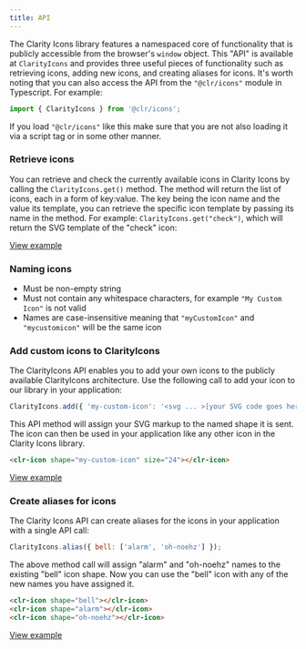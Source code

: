 ```yaml
---
title: API
---
```


The Clarity Icons library features a namespaced core of functionality that is publicly accessible from the browser's `window` object. This "API" is available at `ClarityIcons` and provides three useful pieces of functionality such as retrieving icons, adding new icons, and creating aliases for icons. It's worth noting that you can also access the API from the `"@clr/icons"` module in Typescript. For example:

<doc-code>

```javascript
import { ClarityIcons } from '@clr/icons';
```

</doc-code>

If you load `"@clr/icons"` like this make sure that you are not also loading it via a script tag or in some other manner.

### Retrieve icons

You can retrieve and check the currently available icons in Clarity Icons by calling the `ClarityIcons.get()` method. The method will return the list of icons, each in a form of key:value. The key being the icon name and the value its template, you can retrieve the specific icon template by passing its name in the method. For example: `ClarityIcons.get("check")`, which will return the SVG template of the "check" icon:

[View example](https://embed.plnkr.co/RA7fzKw9KcWqJS3JDgMz/)

### Naming icons

- Must be non-empty string
- Must not contain any whitespace characters, for example `"My Custom Icon"` is not valid
- Names are case-insensitive meaning that `"myCustomIcon"` and `"mycustomicon"` will be the same icon

### Add custom icons to ClarityIcons

The ClarityIcons API enables you to add your own icons to the publicly available ClarityIcons architecture. Use the following call to add your icon to our library in your application:

<doc-code>

```javascript
ClarityIcons.add({ 'my-custom-icon': '<svg ... >[your SVG code goes here]</svg>' });
```

</doc-code>

This API method will assign your SVG markup to the named shape it is sent. The icon can then be used in your application like any other icon in the Clarity Icons library.

<doc-code>

```html
<clr-icon shape="my-custom-icon" size="24"></clr-icon>
```

</doc-code>

[View example](https://embed.plnkr.co/MiRlaQDHIIJd3e3Hgxyj/)

### Create aliases for icons

The Clarity Icons API can create aliases for the icons in your application with a single API call:

<doc-code>

```javascript
ClarityIcons.alias({ bell: ['alarm', 'oh-noehz'] });
```

</doc-code>

The above method call will assign "alarm" and "oh-noehz" names to the existing "bell" icon shape. Now you can use the "bell" icon with any of the new names you have assigned it.

<doc-code>

```html
<clr-icon shape="bell"></clr-icon>
<clr-icon shape="alarm"></clr-icon>
<clr-icon shape="oh-noehz"></clr-icon>
```

</doc-code>

[View example](https://embed.plnkr.co/7lsRWtqzta0FApicikel/)
